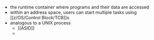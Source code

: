 - the runtime container where programs and their data are accessed
- within an address space, users can start multiple tasks using [[z/OS/Control Block/TCB]]s
- analogous to a UNIX process
	- [[ASID]]
	-